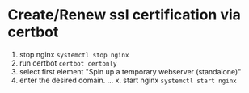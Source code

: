 # Create/Renew ssl certification via certbot

1. stop nginx `systemctl stop nginx`
2. run certbot `certbot certonly`
3. select first element "Spin up a temporary webserver (standalone)"
4. enter the desired domain.
...
x. start nginx `systemctl start nginx`

